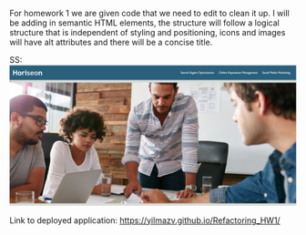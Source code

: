 For homework 1 we are given code that we need to edit to clean it up. I will be adding in semantic HTML elements, the structure will follow a logical structure that is independent of styling and positioning, icons and images will have alt attributes and there will be a concise title. 


SS: ![](ss/ss%20for%20homework1.png)


Link to deployed application: https://yilmazv.github.io/Refactoring_HW1/
